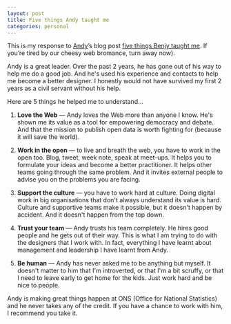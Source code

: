 ```yaml
---
layout: post
title: Five things Andy taught me
categories: personal
---
```


<p class="lede">This is my response to <a href="https://twitter.com/mr_dudders">Andy</a>’s blog post <a href="http://mrdudders.posthaven.com/five-things-benjy-taught-me">five things Benjy taught me</a>. If you’re tired by our cheesy web bromance, turn away now).</p>

Andy is a great leader. Over the past 2 years, he has gone out of his way to help me do a good job. And he's used his experience and contacts to help me become a better designer. I honestly would not have survived my first 2 years as a civil servant without his help.

Here are 5 things he helped me to understand…

1. **Love the Web** — Andy loves the Web more than anyone I know. He's shown me its value as a tool for empowering democracy and debate. And that the mission to publish open data is worth fighting for (because it will save the world).

2. **Work in the open** — to live and breath the web, you have to work in the open too. Blog, tweet, week note, speak at meet-ups. It helps you to formulate your ideas and become a better practitioner. It helps other teams going through the same problem. And it invites external people to advise you on the problems you are facing.

3. **Support the culture** — you have to work hard at culture. Doing digital work in big organisations that don't always understand its value is hard. Culture and supportive teams make it possible, but it doesn't happen by accident. And it doesn't happen from the top down.

4. **Trust your team** — Andy trusts his team completely. He hires good people and he gets out of their way. This is what I am trying to do with the designers that I work with. In fact, everything I have learnt about management and leadership I have learnt from Andy.

5. **Be human** — Andy has never asked me to be anything but myself. It doesn't matter to him that I'm introverted, or that I'm a bit scruffy, or that I need to leave early to get home for the kids. Just work hard and be nice to people.

Andy is making great things happen at ONS (Office for National Statistics) and he never takes any of the credit. If you have a chance to work with him, I recommend you take it.
